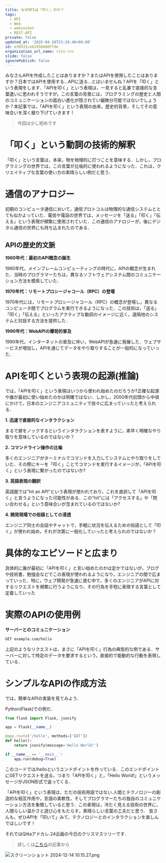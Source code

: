 ```yaml
---
title: なぜAPIは「叩く」のか？
tags:
  - API
  - Web
  - websocket
  - REST-API
private: false
updated_at: '2025-04-20T23:28:46+09:00'
id: e39931ceb195840dffde
organization_url_name: rits-rcc
slide: false
ignorePublish: false
---
```

みなさんAPIを作成したことはありますか？またはAPIを使用したことはありますか？日本ではAPIを使用する...APIに送る...とはいませんね？APIを「叩く」という表現をします．「APIを叩く」という表現は，一見すると乱暴で直接的な言葉遣いに思われそうですが，この言葉の背景には，プログラミングの歴史と人間のコミュニケーションの面白い進化が隠されてい偏微分可能ではないでしょうか？本記事では，「APIを叩く」という表現の由来，歴史的背景，そしてその意味合いを深く掘り下げていきます！

> 今回は少し短めです

# 「叩く」という動詞の技術的解釈

「叩く」という言葉は，本来，物を物理的に打つことを意味する．しかし，プログラミングの世界では，この言葉が比喩的に使われるようになった．これは，クリエイティブな言葉の使い方の素晴らしい例だと思う．

# 通信のアナロジー

初期のコンピュータ通信において，通信プロトコルは物理的な通信システムととても似かよっていた．電信や電話の世界では，メッセージを「送る」「叩く」「伝える」という表現が頻繁に使用されていた．この通信のアナロジーが，後にデジタル通信の世界にも持ち込まれたのである．

## APIの歴史的文脈

**1960年代：最初のAPI概念の誕生**

1960年代，メインフレームコンピューティングの時代に，APIの概念が生まれた．当時のプログラマーたちは，異なるソフトウェアシステム間のコミュニケーション方法を模索していた．

**1970年代：リモートプロシージャコール（RPC）の登場**

1970年代には，リモートプロシージャコール（RPC）の概念が登場し，異なるコンピュータ間でプログラムを実行できるようになった．この技術は，「送る」「叩く」「伝える」といったアクティブな動詞のイメージに近く，遠隔地のシステムと対話する方法を提供した．

**1990年代：WebAPIの爆発的普及**

1990年代，インターネットの普及に伴い，WebAPIが急速に発展した．ウェブサービスが増加し，APIを通じてデータをやり取りすることが一般的になっていった．

# APIを叩くという表現の起源(推論)

では，「APIを叩く」という表現はいつから使われ始めたのだろうか?正確な起源や誰が最初に使い始めたのかは明確ではない．しかし，2000年代初頭から中頃にかけて，日本のエンジニアコミュニティで徐々に広まっていったと考えられる．

**1. 迅速で直接的なインタラクション**

まるで扉をノックするというインタラクションを表すように，素早く明確なやり取りを意味しているのではないか？

**2. コマンドライン操作の比喩**

多くのエンジニアがターミナルでコマンドを入力してシステムとやり取りをしていた．その際にキーを「叩く」ことでコマンドを実行するイメージが，「APIを叩く」という表現に繋がったのではないか?

**3. 英語表現の翻訳**

英語圏では"hit an API"という表現が使われており，これを直訳して「APIを叩く」と言うようになった可能性がある．この"hit"には「アクセスする」や「問い合わせる」という意味合いが含まれているのではないか?

**4. 開発現場での俗語としての浸透**

エンジニア同士の会話やチャットで，手軽に状況を伝えるための俗語として「叩く」が使われ始め，それが次第に一般化していったと考えられのではないか？

# 具体的なエピソードと広まり

具体的に誰が最初に「APIを叩く」と言い始めたのかは定かではないが，ブログや技術書，勉強会などでこの表現が使われるようになり，エンジニアの間で広まっていった．特に，ウェブ開発が急速に進む中で，多くのエンジニアがAPIに対するリクエストを頻繁に行うようになり，その行為を手短に表現する言葉として定着していった

# 実際のAPIの使用例

**サーバーとのコミュニケーション**

```bash
GET example.com/hello
```

上記のようなリクエストは，まさに「APIを叩く」行為の典型的な例である．サーバーに対して特定のデータを要求するという，直接的で能動的な行動を表現している．

# シンプルなAPIの作成方法
では，簡単なAPIの実装を見てみよう．

Python(Flask)での例だ．

```python
from flask import Flask, jsonify

app = Flask(__name__)

@app.route('/hello', methods=['GET'])
def hello():
    return jsonify(message='Hello World!')

if __name__ == '__main__':
    app.run(debug=True)
```

このコードでは/helloというエンドポイントを作っている．このエンドポイントにGETリクエストを送る，つまり「APIを叩く」と，「Hello World!」というメッセージがJSON形式で返ってくる．

「APIを叩く」という表現は，ただの技術用語ではない.人間とテクノロジーの創造的な相互作用や，言語の柔軟性，そしてプログラマーたちの独自のコミュニケーション方法を象徴していると思う．この表現は，冷たく見える技術の世界に，人間らしい温かさと遊び心をもたらす，素晴らしい言葉の工夫だと思う．
皆さんも，ぜひAPIを「叩いて」みて，テクノロジーとのインタラクションを楽しんでほしいです！

それではQiitaアドカレ.24企画の今日のクリスマスツリーです．

> 詳しくは[こちら](https://qiita.com/JavaLangRuntimeException/items/1f4a6febf957f522ba45)の記事から

![スクリーンショット 2024-12-14 10.15.27.png](https://qiita-image-store.s3.ap-northeast-1.amazonaws.com/0/3757442/473268f7-b1d2-c2c2-79cb-d04ca05b2b76.png)
